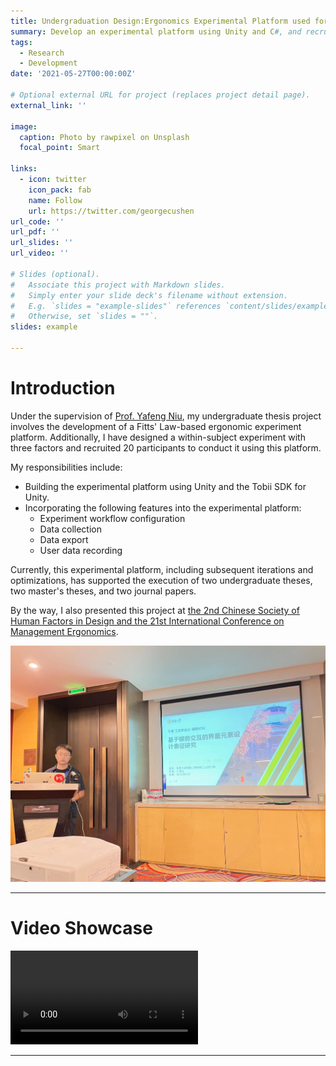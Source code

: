 ```yaml
---
title: Undergraduation Design:Ergonomics Experimental Platform used for the Evaluation of Eye-Controlled Interfaces
summary: Develop an experimental platform using Unity and C#, and recruit 20 participants to conduct an ergonomic experiment through this platform.
tags:
  - Research
  - Development
date: '2021-05-27T00:00:00Z'

# Optional external URL for project (replaces project detail page).
external_link: ''

image:
  caption: Photo by rawpixel on Unsplash
  focal_point: Smart

links:
  - icon: twitter
    icon_pack: fab
    name: Follow
    url: https://twitter.com/georgecushen
url_code: ''
url_pdf: ''
url_slides: ''
url_video: ''

# Slides (optional).
#   Associate this project with Markdown slides.
#   Simply enter your slide deck's filename without extension.
#   E.g. `slides = "example-slides"` references `content/slides/example-slides.md`.
#   Otherwise, set `slides = ""`.
slides: example

---
```

# Introduction

Under the supervision of [Prof. Yafeng Niu](https://me.seu.edu.cn/nyf_31777/list.htm), my undergraduate thesis project involves the development of a Fitts' Law-based ergonomic experiment platform. Additionally, I have designed a within-subject experiment with three factors and recruited 20 participants to conduct it using this platform.

My responsibilities include:
- Building the experimental platform using Unity and the Tobii SDK for Unity.
- Incorporating the following features into the experimental platform:
  - Experiment workflow configuration
  - Data collection
  - Data export
  - User data recording

Currently, this experimental platform, including subsequent iterations and optimizations, has supported the execution of two undergraduate theses, two master's theses, and two journal papers.

By the way, I also presented this project at [the 2nd Chinese Society of Human Factors in Design and the 21st International Conference on Management Ergonomics](https://mp.weixin.qq.com/s/dsli6iNf89vbVmiW62uutA).

![image](Presentation.jpg "Presentation")

---

# Video Showcase

<video src="Example.mp4" controls title="Title"></video>

---

